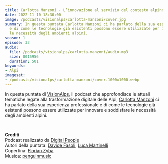 ```yaml
---
title: Carlotta Manzoni - L’innovazione al servizio del contesto alpino @Aosta
date: 2022-11-10 18:30:00
image: /podcasts/visionalps/carlotta-manzoni/cover.jpg
summary: In questa puntata Carlotta Manzoni ci ha parlato della sua esperienza professionale
  e di come le tecnologie già esistenti possono essere utilizzate per innovare e soddisfare
  le necessità degli ambienti alpini.
season: 1
episode: 33
audio:
  file: /podcasts/visionalps/carlotta-manzoni/audio.mp3
  size: 8015956
  duration: 501
keywords:
- Alpi
imageset:
- /podcasts/visionalps/carlotta-manzoni/cover.1000x1000.webp
---
```


In questa puntata di [VisionAlps](https://www.visionalps.com/), il podcast che approfondisce le attuali tematiche legate alla trasformazione digitale delle Alpi, [Carlotta Manzoni](https://www.linkedin.com/in/carlottamnz/) ci ha parlato della sua esperienza professionale e di come le tecnologie già esistenti possono essere utilizzate per innovare e soddisfare le necessità degli ambienti alpini.

<br>

**Crediti**<br>
Podcast realizzato da [Digital People](https://w3id.org/digitalpeople)<br>
Autori della puntata: [Davide Fasoli](https://www.linkedin.com/in/davide-fasoli-2b3246179/), [Luca Martinelli](https://www.linkedin.com/in/luca-martinelli/)<br>
Copertina: [Florian Zyba](https://www.linkedin.com/in/florian-zyba/)<br>
Musica: [penguinmusic](https://pixabay.com/users/penguinmusic-24940186/)